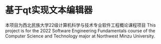# 基于qt实现文本编辑器
本项目为西北民族大学22级计算机科学与技术专业软件工程概论课程项目
This project is for the 2022 Software Engineering Fundamentals course of the Computer Science and Technology major at Northwest Minzu University.

